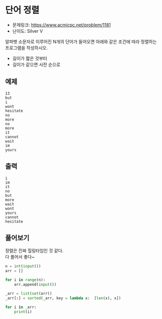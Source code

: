 # 단어 정렬

- 문제링크: https://www.acmicpc.net/problem/1181
- 난이도: Silver V

알파벳 소문자로 이루어진 N개의 단어가 들어오면 아래와 같은 조건에 따라 정렬하는 프로그램을 작성하시오.  

- 길이가 짧은 것부터
- 길이가 같으면 사전 순으로

## 예제

```
13
but
i
wont
hesitate
no
more
no
more
it
cannot
wait
im
yours
```

## 출력

```
i
im
it
no
but
more
wait
wont
yours
cannot
hesitate
```

## 풀어보기

정렬은 진짜 힐링타임인 것 같다.  
다 풀어서 좋다~

```python
n = int(input())
arr = []

for i in range(n):
    arr.append(input())

_arr = list(set(arr))
_arr[:] = sorted(_arr, key = lambda x:  [len(x), x])

for i in _arr:
    print(i)
```
